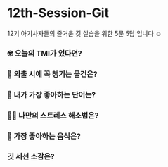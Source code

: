 # 12th-Session-Git
12기 아기사자들의 즐거운 깃 실습을 위한 5문 5답 입니다 ☺️

### 🤓 오늘의 TMI가 있다면?

### 🎒 외출 시에 꼭 챙기는 물건은?

### 🤙 내가 가장 좋아하는 단어는?

### 🧘‍♀️ 나만의 스트레스 해소법은?

### 🍧 가장 좋아하는 음식은?

### 깃 세션 소감은?
 
